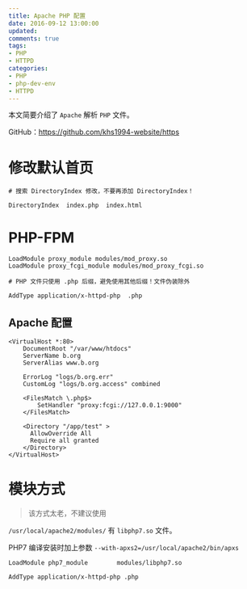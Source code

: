 ```yaml
---
title: Apache PHP 配置
date: 2016-09-12 13:00:00
updated:
comments: true
tags:
- PHP
- HTTPD
categories:
- PHP
- php-dev-env
- HTTPD
---
```


本文简要介绍了 `Apache` 解析 `PHP` 文件。

GitHub：https://github.com/khs1994-website/https

<!--more-->

# 修改默认首页

```apacheconf
# 搜索 DirectoryIndex 修改，不要再添加 DirectoryIndex！

DirectoryIndex  index.php  index.html
```

# PHP-FPM

```apacheconf
LoadModule proxy_module modules/mod_proxy.so
LoadModule proxy_fcgi_module modules/mod_proxy_fcgi.so

# PHP 文件只使用 .php 后缀，避免使用其他后缀！文件伪装除外

AddType application/x-httpd-php  .php
```

## Apache 配置

```apacheconf
<VirtualHost *:80>
    DocumentRoot "/var/www/htdocs"
    ServerName b.org
    ServerAlias www.b.org

    ErrorLog "logs/b.org.err"
    CustomLog "logs/b.org.access" combined

    <FilesMatch \.php$>
        SetHandler "proxy:fcgi://127.0.0.1:9000"
    </FilesMatch>

    <Directory "/app/test" >
      AllowOverride All
      Require all granted
    </Directory>    
</VirtualHost>
```

# 模块方式

>该方式太老，不建议使用

`/usr/local/apache2/modules/` 有 `libphp7.so` 文件。

PHP7 编译安装时加上参数 `--with-apxs2=/usr/local/apache2/bin/apxs`

```apacheconf
LoadModule php7_module        modules/libphp7.so

AddType application/x-httpd-php .php
```
